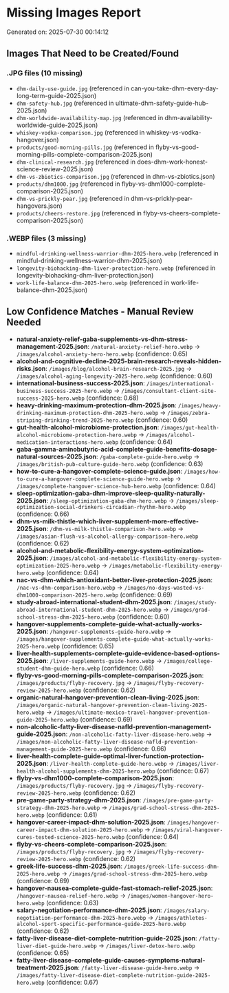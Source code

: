 # Missing Images Report
Generated on: 2025-07-30 00:14:12

## Images That Need to be Created/Found

### .JPG files (10 missing)

- `dhm-daily-use-guide.jpg` (referenced in can-you-take-dhm-every-day-long-term-guide-2025.json)
- `dhm-safety-hub.jpg` (referenced in ultimate-dhm-safety-guide-hub-2025.json)
- `dhm-worldwide-availability-map.jpg` (referenced in dhm-availability-worldwide-guide-2025.json)
- `whiskey-vodka-comparison.jpg` (referenced in whiskey-vs-vodka-hangover.json)
- `products/good-morning-pills.jpg` (referenced in flyby-vs-good-morning-pills-complete-comparison-2025.json)
- `dhm-clinical-research.jpg` (referenced in does-dhm-work-honest-science-review-2025.json)
- `dhm-vs-zbiotics-comparison.jpg` (referenced in dhm-vs-zbiotics.json)
- `products/dhm1000.jpg` (referenced in flyby-vs-dhm1000-complete-comparison-2025.json)
- `dhm-vs-prickly-pear.jpg` (referenced in dhm-vs-prickly-pear-hangovers.json)
- `products/cheers-restore.jpg` (referenced in flyby-vs-cheers-complete-comparison-2025.json)

### .WEBP files (3 missing)

- `mindful-drinking-wellness-warrior-dhm-2025-hero.webp` (referenced in mindful-drinking-wellness-warrior-dhm-2025.json)
- `longevity-biohacking-dhm-liver-protection-hero.webp` (referenced in longevity-biohacking-dhm-liver-protection.json)
- `work-life-balance-dhm-2025-hero.webp` (referenced in work-life-balance-dhm-2025.json)

## Low Confidence Matches - Manual Review Needed

- **natural-anxiety-relief-gaba-supplements-vs-dhm-stress-management-2025.json**: `/natural-anxiety-relief-hero.webp` → `/images/alcohol-anxiety-hero-hero.webp` (confidence: 0.65)
- **alcohol-and-cognitive-decline-2025-brain-research-reveals-hidden-risks.json**: `/images/blog/alcohol-brain-research-2025.jpg` → `/images/alcohol-aging-longevity-2025-hero.webp` (confidence: 0.60)
- **international-business-success-2025.json**: `/images/international-business-success-2025-hero.webp` → `/images/consultant-client-site-success-2025-hero.webp` (confidence: 0.68)
- **heavy-drinking-maximum-protection-dhm-2025.json**: `/images/heavy-drinking-maximum-protection-dhm-2025-hero.webp` → `/images/zebra-striping-drinking-trend-2025-hero.webp` (confidence: 0.60)
- **gut-health-alcohol-microbiome-protection.json**: `/images/gut-health-alcohol-microbiome-protection-hero.webp` → `/images/alcohol-medication-interactions-hero.webp` (confidence: 0.64)
- **gaba-gamma-aminobutyric-acid-complete-guide-benefits-dosage-natural-sources-2025.json**: `/gaba-complete-guide-hero.webp` → `/images/british-pub-culture-guide-hero.webp` (confidence: 0.63)
- **how-to-cure-a-hangover-complete-science-guide.json**: `/images/how-to-cure-a-hangover-complete-science-guide-hero.webp` → `/images/complete-hangover-science-hub-hero.webp` (confidence: 0.64)
- **sleep-optimization-gaba-dhm-improve-sleep-quality-naturally-2025.json**: `/sleep-optimization-gaba-dhm-hero.webp` → `/images/sleep-optimization-social-drinkers-circadian-rhythm-hero.webp` (confidence: 0.66)
- **dhm-vs-milk-thistle-which-liver-supplement-more-effective-2025.json**: `/dhm-vs-milk-thistle-comparison-hero.webp` → `/images/asian-flush-vs-alcohol-allergy-comparison-hero.webp` (confidence: 0.62)
- **alcohol-and-metabolic-flexibility-energy-system-optimization-2025.json**: `/images/alcohol-and-metabolic-flexibility-energy-system-optimization-2025-hero.webp` → `/images/metabolic-flexibility-energy-hero.webp` (confidence: 0.64)
- **nac-vs-dhm-which-antioxidant-better-liver-protection-2025.json**: `/nac-vs-dhm-comparison-hero.webp` → `/images/no-days-wasted-vs-dhm1000-comparison-2025-hero.webp` (confidence: 0.69)
- **study-abroad-international-student-dhm-2025.json**: `/images/study-abroad-international-student-dhm-2025-hero.webp` → `/images/grad-school-stress-dhm-2025-hero.webp` (confidence: 0.60)
- **hangover-supplements-complete-guide-what-actually-works-2025.json**: `/hangover-supplements-guide-hero.webp` → `/images/hangover-supplements-complete-guide-what-actually-works-2025-hero.webp` (confidence: 0.65)
- **liver-health-supplements-complete-guide-evidence-based-options-2025.json**: `/liver-supplements-guide-hero.webp` → `/images/college-student-dhm-guide-hero.webp` (confidence: 0.66)
- **flyby-vs-good-morning-pills-complete-comparison-2025.json**: `/images/products/flyby-recovery.jpg` → `/images/flyby-recovery-review-2025-hero.webp` (confidence: 0.62)
- **organic-natural-hangover-prevention-clean-living-2025.json**: `/images/organic-natural-hangover-prevention-clean-living-2025-hero.webp` → `/images/ultimate-mexico-travel-hangover-prevention-guide-2025-hero.webp` (confidence: 0.69)
- **non-alcoholic-fatty-liver-disease-nafld-prevention-management-guide-2025.json**: `/non-alcoholic-fatty-liver-disease-hero.webp` → `/images/non-alcoholic-fatty-liver-disease-nafld-prevention-management-guide-2025-hero.webp` (confidence: 0.66)
- **liver-health-complete-guide-optimal-liver-function-protection-2025.json**: `/liver-health-complete-guide-hero.webp` → `/images/liver-health-alcohol-supplements-dhm-2025-hero.webp` (confidence: 0.67)
- **flyby-vs-dhm1000-complete-comparison-2025.json**: `/images/products/flyby-recovery.jpg` → `/images/flyby-recovery-review-2025-hero.webp` (confidence: 0.62)
- **pre-game-party-strategy-dhm-2025.json**: `/images/pre-game-party-strategy-dhm-2025-hero.webp` → `/images/grad-school-stress-dhm-2025-hero.webp` (confidence: 0.61)
- **hangover-career-impact-dhm-solution-2025.json**: `/images/hangover-career-impact-dhm-solution-2025-hero.webp` → `/images/viral-hangover-cures-tested-science-2025-hero.webp` (confidence: 0.64)
- **flyby-vs-cheers-complete-comparison-2025.json**: `/images/products/flyby-recovery.jpg` → `/images/flyby-recovery-review-2025-hero.webp` (confidence: 0.62)
- **greek-life-success-dhm-2025.json**: `/images/greek-life-success-dhm-2025-hero.webp` → `/images/grad-school-stress-dhm-2025-hero.webp` (confidence: 0.69)
- **hangover-nausea-complete-guide-fast-stomach-relief-2025.json**: `/hangover-nausea-relief-hero.webp` → `/images/women-hangover-hero-hero.webp` (confidence: 0.63)
- **salary-negotiation-performance-dhm-2025.json**: `/images/salary-negotiation-performance-dhm-2025-hero.webp` → `/images/athletes-alcohol-sport-specific-performance-guide-2025-hero.webp` (confidence: 0.62)
- **fatty-liver-disease-diet-complete-nutrition-guide-2025.json**: `/fatty-liver-diet-guide-hero.webp` → `/images/liver-detox-hero.webp` (confidence: 0.65)
- **fatty-liver-disease-complete-guide-causes-symptoms-natural-treatment-2025.json**: `/fatty-liver-disease-guide-hero.webp` → `/images/fatty-liver-disease-diet-complete-nutrition-guide-2025-hero.webp` (confidence: 0.67)
